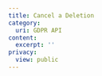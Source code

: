 ```yaml
---
title: Cancel a Deletion
category:
  uri: GDPR API
content:
  excerpt: ''
privacy:
  view: public
---
```


